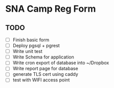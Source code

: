 # SNA Camp Reg Form


## TODO

- [ ] Finish basic form
- [ ] Deploy pgsql + pgrest
- [ ] Write unit test
- [ ] Write Schema for application
- [ ] Write cron export of database into ~/Dropbox
- [ ] Write report page for database
- [ ] generate TLS cert using caddy
- [ ] test with WIFI access point
